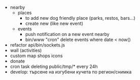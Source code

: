 - nearby
    - places 
        - to add new dog friendly place (parks, restos, bars...)
        - create new (like new event)
    - events
        - push notification on a new event nearby
        - bin/www "cron" delete events where date < now()
- refactor api/bin/sockets.js
- wall (activities)
- custom map shops icons
- donate
- cron task deleting public/tmp/* every 24h
- develop: търсене на изгубени кучета по регион/снимка